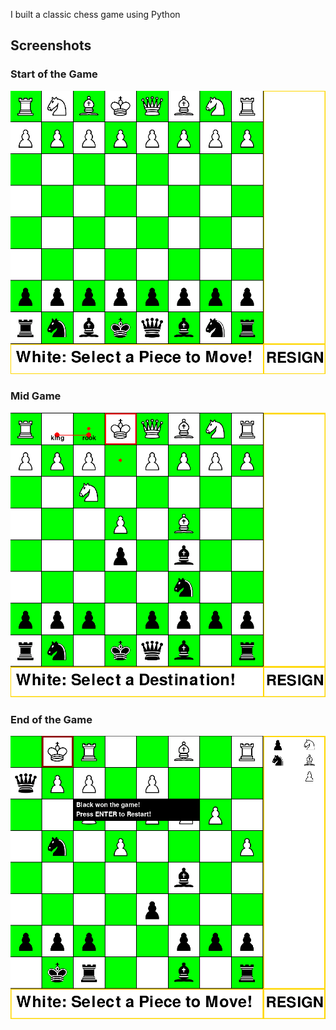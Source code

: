 
I built a classic chess game using Python

## Screenshots

### Start of the Game
![Start of the Game](https://raw.githubusercontent.com/ruthvik889/my-chess-game/refs/heads/main/Screenshots/Start_screen.png)

### Mid Game
![Mid Game](https://raw.githubusercontent.com/ruthvik889/my-chess-game/refs/heads/main/Screenshots/castle_screen.png)

### End of the Game
![Game Over Screen](https://raw.githubusercontent.com/ruthvik889/my-chess-game/refs/heads/main/Screenshots/gameover_screen.png)

